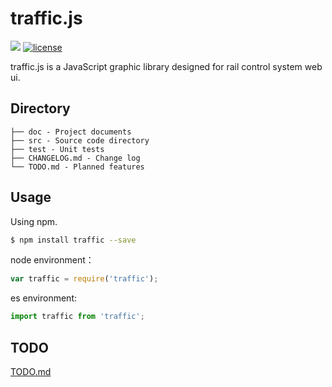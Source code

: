 # traffic.js  

[![](https://img.shields.io/badge/Powered%20by-traffic-brightgreen.svg)](https://github.com/hnyd/traffic)
[![license](https://img.shields.io/badge/license-MIT-blue.svg)](https://github.com/yanhaijing/jslib-base/blob/master/LICENSE)

traffic.js is a JavaScript graphic library designed for rail control system web ui.

## Directory

```
├── doc - Project documents
├── src - Source code directory
├── test - Unit tests
├── CHANGELOG.md - Change log
└── TODO.md - Planned features
```

## Usage 

Using npm.

```bash
$ npm install traffic --save
```
node environment：

```js
var traffic = require('traffic');
```

es environment:
```js
import traffic from 'traffic';
```

## TODO

[TODO.md](./TODO.md)





